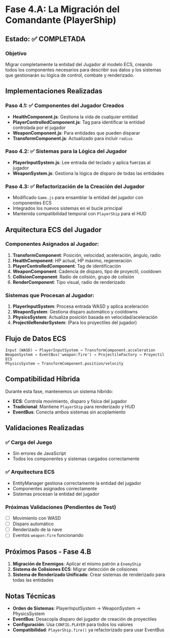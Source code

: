 # Fase 4.A: La Migración del Comandante (PlayerShip)

## Estado: ✅ COMPLETADA

### Objetivo
Migrar completamente la entidad del Jugador al modelo ECS, creando todos los componentes necesarios para describir sus datos y los sistemas que gestionarán su lógica de control, combate y renderizado.

## Implementaciones Realizadas

### Paso 4.1: ✅ Componentes del Jugador Creados
- **HealthComponent.js**: Gestiona la vida de cualquier entidad
- **PlayerControlledComponent.js**: Tag para identificar la entidad controlada por el jugador
- **WeaponComponent.js**: Para entidades que pueden disparar
- **TransformComponent.js**: Actualizado para incluir `radius`

### Paso 4.2: ✅ Sistemas para la Lógica del Jugador
- **PlayerInputSystem.js**: Lee entrada del teclado y aplica fuerzas al jugador
- **WeaponSystem.js**: Gestiona la lógica de disparo de todas las entidades

### Paso 4.3: ✅ Refactorización de la Creación del Jugador
- Modificado `Game.js` para ensamblar la entidad del jugador con componentes ECS
- Integrados los nuevos sistemas en el bucle principal
- Mantenida compatibilidad temporal con `PlayerShip` para el HUD

## Arquitectura ECS del Jugador

### Componentes Asignados al Jugador:
1. **TransformComponent**: Posición, velocidad, aceleración, ángulo, radio
2. **HealthComponent**: HP actual, HP máximo, regeneración
3. **PlayerControlledComponent**: Tag de identificación
4. **WeaponComponent**: Cadencia de disparo, tipo de proyectil, cooldown
5. **CollisionComponent**: Radio de colisión, grupo de colisión
6. **RenderComponent**: Tipo visual, radio de renderizado

### Sistemas que Procesan al Jugador:
1. **PlayerInputSystem**: Procesa entrada WASD y aplica aceleración
2. **WeaponSystem**: Gestiona disparo automático y cooldowns
3. **PhysicsSystem**: Actualiza posición basada en velocidad/aceleración
4. **ProjectileRenderSystem**: (Para los proyectiles del jugador)

## Flujo de Datos ECS

```
Input (WASD) → PlayerInputSystem → TransformComponent.acceleration
WeaponSystem → EventBus('weapon:fire') → ProjectileFactory → Proyectil ECS
PhysicsSystem → TransformComponent.position/velocity
```

## Compatibilidad Híbrida

Durante esta fase, mantenemos un sistema híbrido:
- **ECS**: Controla movimiento, disparo y física del jugador
- **Tradicional**: Mantiene `PlayerShip` para renderizado y HUD
- **EventBus**: Conecta ambos sistemas sin acoplamiento

## Validaciones Realizadas

### ✅ Carga del Juego
- Sin errores de JavaScript
- Todos los componentes y sistemas cargados correctamente

### ✅ Arquitectura ECS
- EntityManager gestiona correctamente la entidad del jugador
- Componentes asignados correctamente
- Sistemas procesan la entidad del jugador

### Próximas Validaciones (Pendientes de Test)
- [ ] Movimiento con WASD
- [ ] Disparo automático
- [ ] Renderizado de la nave
- [ ] Eventos `weapon:fire` funcionando

## Próximos Pasos - Fase 4.B

1. **Migración de Enemigos**: Aplicar el mismo patrón a `EnemyShip`
2. **Sistema de Colisiones ECS**: Migrar detección de colisiones
3. **Sistema de Renderizado Unificado**: Crear sistemas de renderizado para todas las entidades

## Notas Técnicas

- **Orden de Sistemas**: PlayerInputSystem → WeaponSystem → PhysicsSystem
- **EventBus**: Desacopla disparo del jugador de creación de proyectiles
- **Configuración**: Usa `CONFIG.PLAYER` para todos los valores
- **Compatibilidad**: `PlayerShip.fire()` ya refactorizado para usar EventBus 